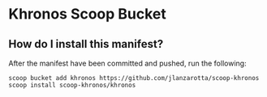 # Khronos Scoop Bucket

<!-- Uncomment the following line after replacing placeholders -->
<!-- [![Tests](https://github.com/jlanzarotta/scoop-khronos/actions/workflows/ci.yml/badge.svg)](https://github.com/jlanzarotta/scoop-khronos/actions/workflows/ci.yml) [![Excavator](https://github.com/jlanzarotta/scoop-khronos/actions/workflows/excavator.yml/badge.svg)](https://github.com/jlanzarotta/scoop-khronos/actions/workflows/excavator.yml) -->

<!-- [![Tests](https://github.com/<username>/<bucketname>/actions/workflows/ci.yml/badge.svg)](https://github.com/<username>/<bucketname>/actions/workflows/ci.yml) [![Excavator](https://github.com/<username>/<bucketname>/actions/workflows/excavator.yml/badge.svg)](https://github.com/<username>/<bucketname>/actions/workflows/excavator.yml) -->

## How do I install this manifest?

After the manifest have been committed and pushed, run the following:

```pwsh
scoop bucket add khronos https://github.com/jlanzarotta/scoop-khronos
scoop install scoop-khronos/khronos
```
